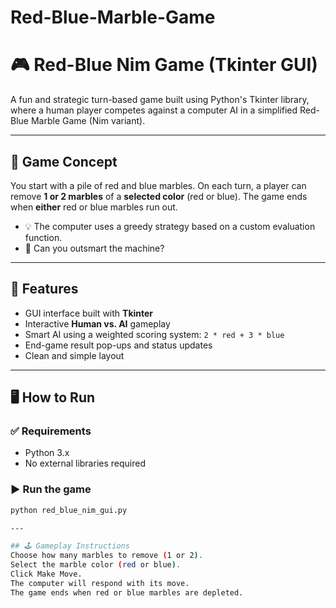 # Red-Blue-Marble-Game

# 🎮 Red-Blue Nim Game (Tkinter GUI)

A fun and strategic turn-based game built using Python's Tkinter library, where a human player competes against a computer AI in a simplified Red-Blue Marble Game (Nim variant).

---

## 🧠 Game Concept

You start with a pile of red and blue marbles. On each turn, a player can remove **1 or 2 marbles** of a **selected color** (red or blue). The game ends when **either** red or blue marbles run out.

- 💡 The computer uses a greedy strategy based on a custom evaluation function.
- 🤖 Can you outsmart the machine?

---

## 🎯 Features

- GUI interface built with **Tkinter**
- Interactive **Human vs. AI** gameplay
- Smart AI using a weighted scoring system: `2 * red + 3 * blue`
- End-game result pop-ups and status updates
- Clean and simple layout

---

## 🖥️ How to Run

### ✅ Requirements

- Python 3.x
- No external libraries required

### ▶️ Run the game

```bash
python red_blue_nim_gui.py

---

## 🕹️ Gameplay Instructions
Choose how many marbles to remove (1 or 2).
Select the marble color (red or blue).
Click Make Move.
The computer will respond with its move.
The game ends when red or blue marbles are depleted.
